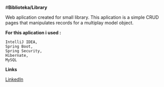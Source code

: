 #****Biblioteka/Library****

Web aplication created for small library.
This aplication is a simple CRUD pages that manipulates records for a multiplay model object.

 ****For this aplication i used :****

    IntelliJ IDEA,
    Spring Boot,
    Spring Security,
    Hibernate,
    MySQL
    

****Links****

   [LinkedIn]



[LinkedIn]: https://www.linkedin.com/in/marcin-niesiołowski-784691166/
